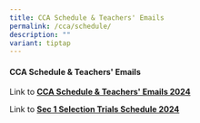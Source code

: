 ```yaml
---
title: CCA Schedule & Teachers' Emails
permalink: /cca/schedule/
description: ""
variant: tiptap
---
```

<h4><strong>CCA Schedule &amp; Teachers' Emails</strong></h4><p>Link to <strong><a href="/files/cca_schedule_2024.pdf" rel="noopener noreferrer nofollow" target="_blank">CCA Schedule &amp; Teachers' Emails 2024</a></strong></p><p>Link to <strong><a href="/files/Sec_1_CCA_Selection_Trials_2024.pdf" rel="noopener noreferrer nofollow" target="_blank">Sec 1 Selection Trials Schedule 2024</a></strong></p>